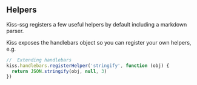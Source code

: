 ## Helpers

Kiss-ssg registers a few useful helpers by default including a markdown parser.

Kiss exposes the handlebars object so you can register your own helpers, e.g.

```js
//  Extending handlebars
kiss.handlebars.registerHelper('stringify', function (obj) {
  return JSON.stringify(obj, null, 3)
})
```
